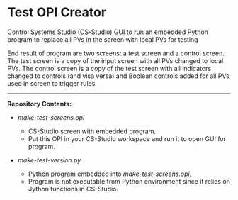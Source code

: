 # Test OPI Creator
Control Systems Studio (CS-Studio) GUI to run an embedded Python program to replace all PVs in the screen with local PVs for testing

End result of program are two screens: a test screen and a control screen. The test screen is a copy of the input screen with all PVs changed to local PVs. The control screen is a copy of the test screen with all indicators changed to controls (and visa versa) and Boolean controls added for all PVs used in screen to trigger rules.

---

**Repository Contents:**

*  *make-test-screens.opi*
    *  CS-Studio screen with embedded program.
    *  Put this OPI in your CS-Studio workspace and run it to open GUI for program.

*  *make-test-version.py*
    *  Python program embedded into *make-test-screens.opi*.
    *  Program is not executable from Python environment since it relies on Jython functions in CS-Studio.
